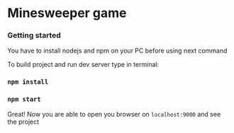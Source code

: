 # Minesweeper game

### Getting started

You have to install nodejs and npm on your PC before using next command

To build project and run dev server type in terminal:

### `npm install`
### `npm start`

Great! Now you are able to open you browser on `localhost:9000` and see the project



